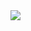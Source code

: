 <div> 
  <a href="https://gitexercises.fracz.com/committer/e7eecaf177e19d3123ba4d236a7d48e28787c471?email=2022043663" target="_blank"><img src="https://img.shields.io/badge/Exercices-GIT-lightgrey" target="_blank"></a>



